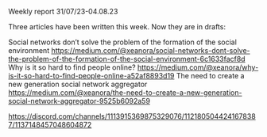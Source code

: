 Weekly report 31/07/23-04.08.23

Three articles have been written this week. Now they are in drafts: 

Social networks don’t solve the problem of the formation of the social environment https://medium.com/@xeanora/social-networks-dont-solve-the-problem-of-the-formation-of-the-social-environment-6c1633facf8d
Why is it so hard to find people online? https://medium.com/@xeanora/why-is-it-so-hard-to-find-people-online-a52af8893d19
The need to create a new generation social network aggregator https://medium.com/@xeanora/the-need-to-create-a-new-generation-social-network-aggregator-9525b6092a59

https://discord.com/channels/1113915369875329076/1121805044241678387/1137148457048604872
